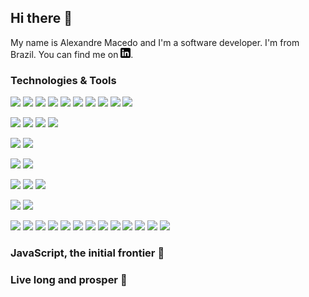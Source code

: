 ## Hi there 👋

My name is Alexandre Macedo and I'm a software developer. I'm from Brazil. You can find me on [![LinkedIn][linkedin-logo]][linkedin].

### Technologies & Tools
![](https://img.shields.io/badge/Code-JavaScript-informational?style=flat&logo=javascript&logoColor=white&color=2bbc8a)
![](https://img.shields.io/badge/Code-TypeScript-informational?style=flat&logo=typescript&logoColor=white&color=2bbc8a)
![](https://img.shields.io/badge/Code-NodeJS-informational?style=flat&logo=node.js&logoColor=white&color=2bbc8a)
![](https://img.shields.io/badge/Code-ReactJS-informational?style=flat&logo=react&logoColor=white&color=2bbc8a)
![](https://img.shields.io/badge/Code-ReactNative-informational?style=flat&logo=react&logoColor=white&color=2bbc8a)
![](https://img.shields.io/badge/Code-D3JS-informational?style=flat&logo=d3.js&logoColor=white&color=2bbc8a)
![](https://img.shields.io/badge/Code-Java-informational?style=flat&logo=java&logoColor=white&color=2bbc8a)
![](https://img.shields.io/badge/Code-Android-informational?style=flat&logo=android&logoColor=white&color=2bbc8a)
![](https://img.shields.io/badge/Code-HTML5-informational?style=flat&logo=html5&logoColor=white&color=2bbc8a)
![](https://img.shields.io/badge/Code-CSS3-informational?style=flat&logo=css3&logoColor=white&color=2bbc8a)

![](https://img.shields.io/badge/Database-PostgreSQL-informational?style=flat&logo=postgresql&logoColor=white&color=2bbc8a)
![](https://img.shields.io/badge/Database-MongoDB-informational?style=flat&logo=mongodb&logoColor=white&color=2bbc8a)
![](https://img.shields.io/badge/Database-Redis-informational?style=flat&logo=redis&logoColor=white&color=2bbc8a)
![](https://img.shields.io/badge/Database-Firebase-informational?style=flat&logo=firebase&logoColor=white&color=2bbc8a)

![](https://img.shields.io/badge/CodeLint-Eslint-informational?style=flat&logo=eslint&logoColor=white&color=2bbc8a)
![](https://img.shields.io/badge/CodeLint-Prettier-informational?style=flat&logo=prettier&logoColor=white&color=2bbc8a)

![](https://img.shields.io/badge/PackageManager-NPM-informational?style=flat&logo=npm&logoColor=white&color=2bbc8a)
![](https://img.shields.io/badge/PackageManager-Yarn-informational?style=flat&logo=yarn&logoColor=white&color=2bbc8a)

![](https://img.shields.io/badge/Tools-Git-informational?style=flat&logo=git&logoColor=white&color=2bbc8a)
![](https://img.shields.io/badge/Tools-Github-informational?style=flat&logo=github&logoColor=white&color=2bbc8a)
![](https://img.shields.io/badge/Tools-Docker-informational?style=flat&logo=docker&logoColor=white&color=2bbc8a)

![](https://img.shields.io/badge/OS-Linux-informational?style=flat&logo=linux&logoColor=white&color=2bbc8a)
![](https://img.shields.io/badge/OS-Windows-informational?style=flat&logo=windows&logoColor=white&color=2bbc8a)


![](https://img.shields.io/badge/More-NextJS-informational?style=flat&logo=next.js&logoColor=white&color=2bbc8a)
![](https://img.shields.io/badge/More-AdonisJS-informational?style=flat&logo=adonisjs&logoColor=white&color=2bbc8a)
![](https://img.shields.io/badge/More-JsonWebTokens-informational?style=flat&logo=json-web-tokens&logoColor=white&color=2bbc8a)
![](https://img.shields.io/badge/More-Bootstrap-informational?style=flat&logo=bootstrap&logoColor=white&color=2bbc8a)
![](https://img.shields.io/badge/More-Tailwindcss-informational?style=flat&logo=tailwindcss&logoColor=white&color=2bbc8a)
![](https://img.shields.io/badge/More-Webpack-informational?style=flat&logo=webpack&logoColor=white&color=2bbc8a)
![](https://img.shields.io/badge/More-Babel-informational?style=flat&logo=babel&logoColor=white&color=2bbc8a)
![](https://img.shields.io/badge/More-Swagger-informational?style=flat&logo=swagger&logoColor=white&color=2bbc8a)
![](https://img.shields.io/badge/More-GraphQL-informational?style=flat&logo=graphql&logoColor=white&color=2bbc8a)
![](https://img.shields.io/badge/More-Redux-informational?style=flat&logo=redux&logoColor=white&color=2bbc8a)
![](https://img.shields.io/badge/More-Jest-informational?style=flat&logo=jest&logoColor=white&color=2bbc8a)
![](https://img.shields.io/badge/More-Insomnia-informational?style=flat&logo=insomnia&logoColor=white&color=2bbc8a)
![](https://img.shields.io/badge/More-Figma-informational?style=flat&logo=figma&logoColor=white&color=2bbc8a)

### JavaScript, the initial frontier 🚀

### Live long and prosper 🖖

[linkedin]: https://www.linkedin.com/in/alexandreomacedo/
[linkedin-logo]: https://raw.githubusercontent.com/AlexandreMacedoo/alexandremacedoo/master/.github/linkedin-3-16.png

<!-- Resources -->
<!-- Icons: https://simpleicons.org/ -->
<!-- Shields: https://shields.io/ -->
<!-- Awesome GitHub Profile README: https://github.com/abhisheknaiidu/awesome-github-profile-readme -->
